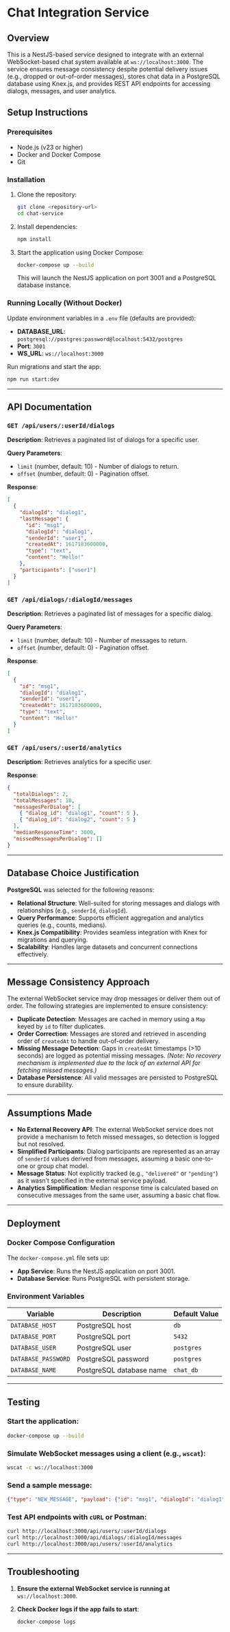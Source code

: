 # Chat Integration Service

## Overview
This is a NestJS-based service designed to integrate with an external WebSocket-based chat system available at `ws://localhost:3000`. The service ensures message consistency despite potential delivery issues (e.g., dropped or out-of-order messages), stores chat data in a PostgreSQL database using Knex.js, and provides REST API endpoints for accessing dialogs, messages, and user analytics.

## Setup Instructions

### Prerequisites
- Node.js (v23 or higher)
- Docker and Docker Compose
- Git

### Installation

1. Clone the repository:
   ```bash
   git clone <repository-url>
   cd chat-service
   ```

2. Install dependencies:
   ```bash
   npm install
   ```

3. Start the application using Docker Compose:
   ```bash
   docker-compose up --build
   ```
   This will launch the NestJS application on port 3001 and a PostgreSQL database instance.

### Running Locally (Without Docker)

Update environment variables in a `.env` file (defaults are provided):

- **DATABASE_URL**: `postgresql://postgres:password@localhost:5432/postgres`
- **Port**: `3001`
- **WS_URL**: `ws://localhost:3000`

Run migrations and start the app:

```bash
npm run start:dev
```

---

## API Documentation

### `GET /api/users/:userId/dialogs`
**Description**: Retrieves a paginated list of dialogs for a specific user.

**Query Parameters**:
- `limit` (number, default: 10) - Number of dialogs to return.
- `offset` (number, default: 0) - Pagination offset.

**Response**:
```json
[
  {
    "dialogId": "dialog1",
    "lastMessage": {
      "id": "msg1",
      "dialogId": "dialog1",
      "senderId": "user1",
      "createdAt": 1617183600000,
      "type": "text",
      "content": "Hello!"
    },
    "participants": ["user1"]
  }
]
```

### `GET /api/dialogs/:dialogId/messages`
**Description**: Retrieves a paginated list of messages for a specific dialog.

**Query Parameters**:
- `limit` (number, default: 10) - Number of messages to return.
- `offset` (number, default: 0) - Pagination offset.

**Response**:
```json
[
  {
    "id": "msg1",
    "dialogId": "dialog1",
    "senderId": "user1",
    "createdAt": 1617183600000,
    "type": "text",
    "content": "Hello!"
  }
]
```

### `GET /api/users/:userId/analytics`
**Description**: Retrieves analytics for a specific user.

**Response**:
```json
{
  "totalDialogs": 2,
  "totalMessages": 10,
  "messagesPerDialog": [
    { "dialog_id": "dialog1", "count": 5 },
    { "dialog_id": "dialog2", "count": 5 }
  ],
  "medianResponseTime": 3000, 
  "missedMessagesPerDialog": []
}
```

---

## Database Choice Justification

**PostgreSQL** was selected for the following reasons:

- **Relational Structure**: Well-suited for storing messages and dialogs with relationships (e.g., `senderId`, `dialogId`).
- **Query Performance**: Supports efficient aggregation and analytics queries (e.g., counts, medians).
- **Knex.js Compatibility**: Provides seamless integration with Knex for migrations and querying.
- **Scalability**: Handles large datasets and concurrent connections effectively.

---

## Message Consistency Approach

The external WebSocket service may drop messages or deliver them out of order. The following strategies are implemented to ensure consistency:

- **Duplicate Detection**: Messages are cached in memory using a `Map` keyed by `id` to filter duplicates.
- **Order Correction**: Messages are stored and retrieved in ascending order of `createdAt` to handle out-of-order delivery.
- **Missing Message Detection**: Gaps in `createdAt` timestamps (>10 seconds) are logged as potential missing messages.
  *(Note: No recovery mechanism is implemented due to the lack of an external API for fetching missed messages.)*
- **Database Persistence**: All valid messages are persisted to PostgreSQL to ensure durability.

---

## Assumptions Made

- **No External Recovery API**: The external WebSocket service does not provide a mechanism to fetch missed messages, so detection is logged but not resolved.
- **Simplified Participants**: Dialog participants are represented as an array of `senderId` values derived from messages, assuming a basic one-to-one or group chat model.
- **Message Status**: Not explicitly tracked (e.g., `"delivered"` or `"pending"`) as it wasn’t specified in the external service payload.
- **Analytics Simplification**: Median response time is calculated based on consecutive messages from the same user, assuming a basic chat flow.

---

## Deployment

### Docker Compose Configuration

The `docker-compose.yml` file sets up:

- **App Service**: Runs the NestJS application on port 3001.
- **Database Service**: Runs PostgreSQL with persistent storage.

### Environment Variables

| Variable          | Description                  | Default Value |
|------------------|------------------------------|--------------|
| `DATABASE_HOST`  | PostgreSQL host              | `db`        |
| `DATABASE_PORT`  | PostgreSQL port              | `5432`      |
| `DATABASE_USER`  | PostgreSQL user              | `postgres`  |
| `DATABASE_PASSWORD` | PostgreSQL password        | `postgres`  |
| `DATABASE_NAME`  | PostgreSQL database name     | `chat_db`   |

---

## Testing

### Start the application:

```bash
docker-compose up --build
```

### Simulate WebSocket messages using a client (e.g., `wscat`):

```bash
wscat -c ws://localhost:3000
```

### Send a sample message:

```json
{"type": "NEW_MESSAGE", "payload": {"id": "msg1", "dialogId": "dialog1", "senderId": "user1", "createdAt": 1617183600000, "type": "text", "content": "Hello!"}}
```

### Test API endpoints with `cURL` or Postman:

```bash
curl http://localhost:3000/api/users/:userId/dialogs
curl http://localhost:3000/api/dialogs/:dialogId/messages
curl http://localhost:3000/api/users/:userId/analytics
```

---

## Troubleshooting

1. **Ensure the external WebSocket service is running at** `ws://localhost:3000`.
2. **Check Docker logs if the app fails to start**:

   ```bash
   docker-compose logs
   ```
